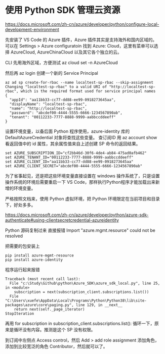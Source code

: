# 使用 Python SDK 管理云资源
https://docs.microsoft.com/zh-cn/azure/developer/python/configure-local-development-environment

先安装了 VS Code 的 Azure 插件，Azure 插件其实是支持海外和国内区域的。可以在 Settings > Azure configuratoin 找到 Azure: Cloud，这里有菜单可以选择 AzureCloud, AzureChinaCloud 以及其它各个独立的云。

CLI 先用海外区域，方便测试
az cloud set -n AzureCloud

然后再 az login
创建一个新的 Service Principal
```
az ad sp create-for-rbac --name localtest-sp-rbac --skip-assignment
Changing "localtest-sp-rbac" to a valid URI of "http://localtest-sp-rbac", which is the required format used for service principal names
{
  "appId": "aa11bb33-cc77-dd88-ee99-0918273645aa",
  "displayName": "localtest-sp-rbac",
  "name": "http://localtest-sp-rbac",
  "password": "abcdef00-4444-5555-6666-1234567890ab",
  "tenant": "00112233-7777-8888-9999-aabbccddeeff"
}
```
设置环境变量，以备后面 Python 程序使用，azure-identity 库的 DefaultAzureCredential 对象将查找这些变量。
查订阅ID 用 az account show 看返回值中的 id 属性，其余属性值来自上述创建 SP 命令的返回结果。

```
set AZURE_SUBSCRIPTION_ID="cf2bb46d-30f6-4de4-ab84-475ad0afb462"
set AZURE_TENANT_ID="00112233-7777-8888-9999-aabbccddeeff"
set AZURE_CLIENT_ID="aa11bb33-cc77-dd88-ee99-0918273645aa"
set AZURE_CLIENT_SECRET="abcdef00-4444-5555-6666-1234567890ab"
```

为了省事起见，还是把这些环境变量直接设置在 windows 操作系统了，只是设置操作系统的环境后需要重启一下 VS Code，那样执行Python程序才能加载出来新增的环境变量。

严格按照文档来，使用 Python 虚拟环境，把 Python 环境限定在当前项目和目录下，好处多多。

https://docs.microsoft.com/zh-cn/azure/developer/python/azure-sdk-authenticate#using-clientsecretcredential-azureidentity

Python 源码复制过来 直接报错 Import "azure.mgmt.resource" could not be resolved

把需要的包安装上
```
pip install azure-mgmt-resource
pip install azure-identity
```

程序运行起来报错
```
Traceback (most recent call last):
  File "c:\Study\Github\python\Azure_SDK\azure_sdk_local.py", line 25, in <module>
    subscription = next(subscription_client.subscriptions.list())
  File "C:\Users\xuefe\AppData\Local\Programs\Python\Python38\lib\site-packages\azure\core\paging.py", line 129, in __next__
    return next(self._page_iterator)
StopIteration
```
再用 for subscription in subscription_client.subscriptions.list(): 循环一下，原来是循环没有内容。推测是这个 SP 没有权限。

到订阅中左侧点 Access control，然后 Add > add role assignment 添加角色，添加到比较宽泛的角色 Contributor，然后就可以了。